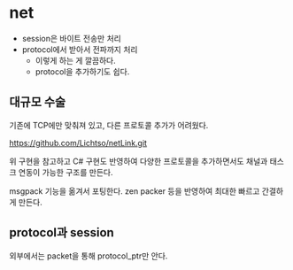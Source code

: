 # net 

- session은 바이트 전송만 처리 
- protocol에서 받아서 전파까지 처리 
  - 이렇게 하는 게 깔끔하다. 
  - protocol을 추가하기도 쉽다. 


## 대규모 수술

기존에 TCP에만 맞춰져 있고, 다른 프로토콜 추가가 어려웠다. 

https://github.com/Lichtso/netLink.git

위 구현을 참고하고 C# 구현도 반영하여 다양한 프로토콜을 추가하면서도 
채널과 태스크 연동이 가능한 구조를 만든다. 

msgpack 기능을 옮겨서 포팅한다. zen packer 등을 반영하여 최대한 빠르고 간결하게 만든다. 

## protocol과 session

외부에서는 packet을 통해 protocol_ptr만 안다. 

